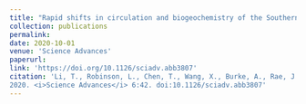 ```yaml
---
title: "Rapid shifts in circulation and biogeochemistry of the Southern Ocean during deglacial carbon cycle events"
collection: publications
permalink: 
date: 2020-10-01
venue: 'Science Advances'
paperurl: 
link: 'https://doi.org/10.1126/sciadv.abb3807'
citation: 'Li, T., Robinson, L., Chen, T., Wang, X., Burke, A., Rae, J., Pegrum-Haram, A., Knowles, T., Li, G., Chen, J., Ng, HC., Prokopenko, M., Rowland, G.,  <b>Samperiz, A.</b>, Stewart, J., Southon, J., Spooner, P.
2020. <i>Science Advances</i> 6:42. doi:10.1126/sciadv.abb3807'
---
```

